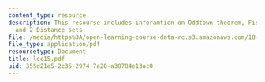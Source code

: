 ```yaml
---
content_type: resource
description: This resourse includes inforamtion on Oddtown theorem, Fisher's inequality,
  and 2-Distance sets.
file: /media/https%3A/open-learning-course-data-rc.s3.amazonaws.com/18-315-combinatorial-theory-introduction-to-graph-theory-extremal-and-enumerative-combinatorics-spring-2005/355d21e52c3529747a20a30784e13ac0_lec15.pdf
file_type: application/pdf
resourcetype: Document
title: lec15.pdf
uid: 355d21e5-2c35-2974-7a20-a30784e13ac0
---
```

